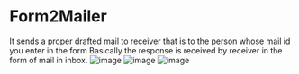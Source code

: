 # Form2Mailer
It sends a proper drafted mail to receiver that is to the person whose mail id you enter in the form
Basically the response is received by receiver in the form of mail in inbox.
![image](https://github.com/Zoyaaaaaaa/WebFormMailer/assets/126981793/7407cf66-29b7-46e8-9a46-8081340aec68)
![image](https://github.com/Zoyaaaaaaa/WebFormMailer/assets/126981793/a01a96ae-0a8b-4805-bb5a-72f66caf6f7f)
![image](https://github.com/Zoyaaaaaaa/WebFormMailer/assets/126981793/69d00427-69b4-43fc-8920-727386ec03ca)



